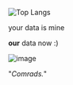 <!-- ![Silicon27's GitHub stats](https://github-readme-stats.vercel.app/api?username=Silicon27&show_icons=true&theme=tokyonight) -->
![Top Langs](https://github-readme-stats.vercel.app/api/top-langs/?username=silicon27&layout=compact)

your data is mine


























**our** data now :)

![image](https://github.com/user-attachments/assets/e5fb3fea-7eba-43b3-bf52-bc3c63fa1095)



"*Comrads.*"
